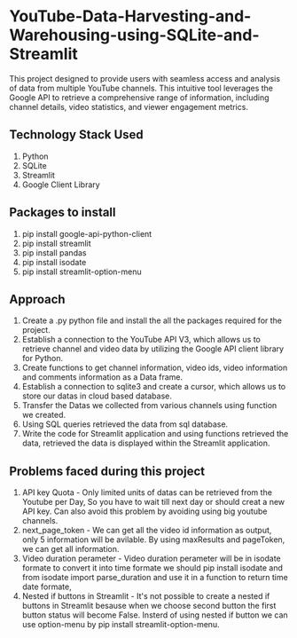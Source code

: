 # YouTube-Data-Harvesting-and-Warehousing-using-SQLite-and-Streamlit

This project designed to provide users with seamless access and analysis of data from multiple YouTube channels. This intuitive tool leverages the Google API to retrieve a comprehensive range of information, including channel details, video statistics, and viewer engagement metrics.

## Technology Stack Used
1. Python
2. SQLite
3. Streamlit
4. Google Client Library

## Packages to install 
1. pip install google-api-python-client
2. pip install streamlit
3. pip install pandas
4. pip install isodate
5. pip install streamlit-option-menu

## Approach

1. Create a .py python file and install the all the packages required for the project.
2. Establish a connection to the YouTube API V3, which allows us to retrieve channel and video data by utilizing the Google API client library for Python.
3. Create functions to get channel information, video ids, video information and comments information as a Data frame. 
4. Establish a connection to sqlite3 and create a cursor, which allows us to store our datas in cloud based database.
5. Transfer the Datas we collected from various channels using function we created.
6. Using SQL queries retrieved the data from sql database. 
7. Write the code for Streamlit application and using functions retrieved the data, retrieved the data is displayed within the Streamlit application.


## Problems faced during this project

1. API key Quota - Only limited units of datas can be retrieved from the Youtube per Day, So you have to wait till next day or should creat a new API key. Can also avoid this problem by avoiding using big youtube channels.
2. next_page_token - We can get all the video id information as output, only 5 information will be avilable. By using maxResults and pageToken, we can get all information.
3. Video duration perameter - Video duration perameter will be in isodate formate to convert it into time formate we should pip install isodate and from isodate import parse_duration and use it in a function to return time date formate,
4. Nested if buttons in Streamlit - It's not possible to create a nested if buttons in Streamlit besause when we choose second button the first button status will become False. Insterd of using nested if button we can use option-menu by pip install streamlit-option-menu.
